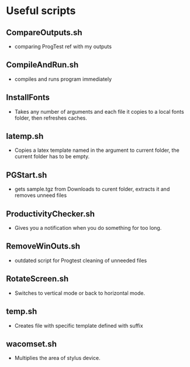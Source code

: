 # Useful scripts

## CompareOutputs.sh
 - comparing ProgTest ref with my outputs

## CompileAndRun.sh
 - compiles and runs program immediately

## InstallFonts
 - Takes any number of arguments and each file it copies to a local fonts folder, then refreshes caches.

## latemp.sh
 - Copies a latex template named in the argument to current folder, the current folder has to be empty.

## PGStart.sh
 - gets sample.tgz from Downloads to curent folder, extracts it and removes unneed files

## ProductivityChecker.sh
 - Gives you a notification when you do something for too long.

## RemoveWinOuts.sh
 - outdated script for Progtest cleaning of unneeded files

## RotateScreen.sh
 - Switches to vertical mode or back to horizontal mode.

## temp.sh
 - Creates file with specific template defined with suffix

## wacomset.sh
 - Multiplies the area of stylus device. 
